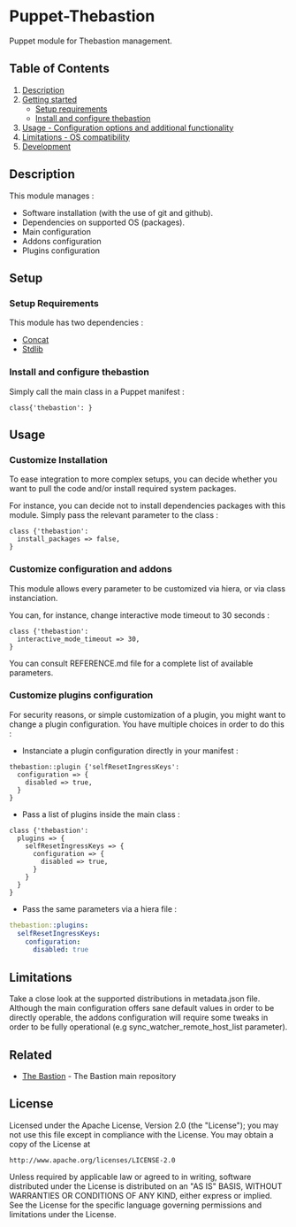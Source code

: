 Puppet-Thebastion
=================

Puppet module for Thebastion management.

## Table of Contents

1. [Description](#description)
2. [Getting started](#setup)
    * [Setup requirements](#setup-requirements)
    * [Install and configure thebastion](#install-and-configure-thebastion)
3. [Usage - Configuration options and additional functionality](#usage)
4. [Limitations - OS compatibility](#limitations)
5. [Development](#development)

## Description

This module manages :
* Software installation (with the use of git and github).
* Dependencies on supported OS (packages).
* Main configuration
* Addons configuration
* Plugins configuration

## Setup

### Setup Requirements

This module has two dependencies :
* [Concat](https://forge.puppet.com/modules/puppetlabs/concat)
* [Stdlib](https://forge.puppet.com/modules/puppetlabs/stdlib)

### Install and configure thebastion

Simply call the main class in a Puppet manifest :

```puppet
class{'thebastion': }
```

## Usage

### Customize Installation

To ease integration to more complex setups, you can decide whether you want to
pull the code and/or install required system packages.

For instance, you can decide not to install dependencies packages with this
module. Simply pass the relevant parameter to the class :
```puppet
class {'thebastion':
  install_packages => false,
}
```

### Customize configuration and addons

This module allows every parameter to be customized via hiera, or via class
instanciation.

You can, for instance, change interactive mode timeout to 30 seconds :

```puppet
class {'thebastion':
  interactive_mode_timeout => 30,
}
```

You can consult REFERENCE.md file for a complete list of available parameters.

### Customize plugins configuration

For security reasons, or simple customization of a plugin, you might want to
change a plugin configuration.
You have multiple choices in order to do this :

* Instanciate a plugin configuration directly in your manifest :

```puppet
thebastion::plugin {'selfResetIngressKeys':
  configuration => {
    disabled => true,
  }
}
```

* Pass a list of plugins inside the main class :

```puppet
class {'thebastion':
  plugins => {
    selfResetIngressKeys => {
      configuration => {
        disabled => true,
      }
    }
  }
}
```

* Pass the same parameters via a hiera file :

```yaml
thebastion::plugins:
  selfResetIngressKeys:
    configuration:
      disabled: true
```

## Limitations

Take a close look at the supported distributions in metadata.json file.
Although the main configuration offers sane default values in order to be
directly operable, the addons configuration will require some tweaks in order
to be fully operational (e.g sync_watcher_remote_host_list parameter).

## Related

- [The Bastion](https://github.com/ovh/the-bastion) - The Bastion main repository

## License

Licensed under the Apache License, Version 2.0 (the "License");
you may not use this file except in compliance with the License.
You may obtain a copy of the License at

    http://www.apache.org/licenses/LICENSE-2.0

Unless required by applicable law or agreed to in writing, software
distributed under the License is distributed on an "AS IS" BASIS,
WITHOUT WARRANTIES OR CONDITIONS OF ANY KIND, either express or implied.
See the License for the specific language governing permissions and
limitations under the License.
